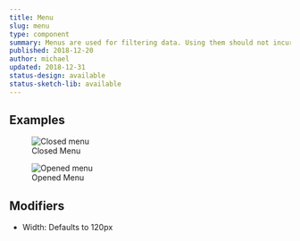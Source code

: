 ```yaml
---
title: Menu
slug: menu
type: component
summary: Menus are used for filtering data. Using them should not incur a page refresh but rather update the data on the page below it in real time. Menus can be set to any width.
published: 2018-12-20
author: michael
updated: 2018-12-31
status-design: available
status-sketch-lib: available
---
```


##  Examples

<figure>
    <img src="/static/images/menu-closed.png" alt="Closed menu">
    <figcaption>Closed Menu</figcaption>
</figure>

<figure>
    <img src="/static/images/menu-opened.png" alt="Opened menu">
    <figcaption>Opened Menu</figcaption>
</figure>

## Modifiers
* Width: Defaults to 120px
